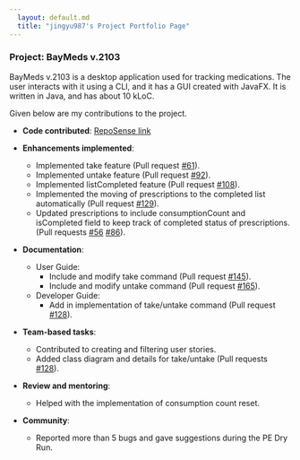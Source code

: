 ```yaml
---
  layout: default.md
  title: "jingyu987's Project Portfolio Page"
---
```


### Project: BayMeds v.2103

BayMeds v.2103 is a desktop application used for tracking medications. The user interacts with it using a CLI, and it has a GUI created with JavaFX. It is written in Java, and has about 10 kLoC.

Given below are my contributions to the project.

* **Code contributed**: [RepoSense link](https://nus-cs2103-ay2324s1.github.io/tp-dashboard/?search=jingyu987&breakdown=true)

* **Enhancements implemented**:
  * Implemented take feature (Pull request [\#61]()).
  * Implemented untake feature (Pull request [\#92]()).
  * Implemented listCompleted feature (Pull request [\#108]()).
  * Implemented the moving of prescriptions to the completed list automatically (Pull request [\#129]()).
  * Updated prescriptions to include consumptionCount and isCompleted field to keep track of completed status of prescriptions. (Pull requests [\#56]() [\#86]()).

* **Documentation**:
  * User Guide:
    * Include and modify take command (Pull request [\#145]()).
    * Include and modify untake command (Pull request [\#165]()).
  * Developer Guide:
    * Add in implementation of take/untake command (Pull request [\#128]()).

* **Team-based tasks**:
  * Contributed to creating and filtering user stories.
  * Added class diagram and details for take/untake (Pull requests [\#128]()).

* **Review and mentoring**:
  * Helped with the implementation of consumption count reset.

* **Community**:
  * Reported more than 5 bugs and gave suggestions during the PE Dry Run.
